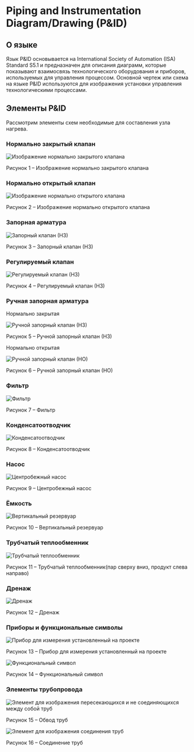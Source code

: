 ﻿# Piping and Instrumentation Diagram/Drawing (P&ID) #
## О языке ##

Язык P&ID основывается на International Society of Automation (ISA) Standard S5.1 и предназначен для описания диаграмм, которые показывают взаимосвязь технологического оборудования и приборов, используемых для управления процессом. 
Основной чертеж или схема на языке P&ID используются для изображения установки управления технологическими процессами.

## Элементы P&ID ##

Рассмотрим элементы схем необходимые для составления узла нагрева.

### Нормально закрытый клапан ###

![Изображение нормально закрытого клапана](images/valve_NC.svg)  

Рисунок 1 –  Изображение нормально закрытого клапана

### Нормально открытый клапан ###

![Изображение нормально открытого клапана](images/valve_NO.svg)

Рисунок 2 – Изображение нормально открытого клапана

### Запорная арматура ###

![Запорный клапан (НЗ)](images/stop_valve(NC).svg)

Рисунок 3 – Запорный клапан (НЗ)

### Регулируемый клапан ###

![Регулируемый клапан (НЗ)](images/controllable_valve(NC).svg)

Рисунок 4 – Регулируемый клапан (НЗ)

### Ручная запорная арматура ### 

Нормально закрытая 

![Ручной запорный клапан (НЗ)](images/hand_valve(NC).svg)

Рисунок 5 – Ручной запорный клапан (НЗ)

Нормально открытая 

![Ручной запорный клапан (НО)](images/hand_valve(NO).svg)

Рисунок 6 – Ручной запорный клапан (НО)

### Фильтр ###  

![Фильтр](images/filter.svg)

Рисунок 7 – Фильтр

### Конденсатоотводчик ###  

![Конденсатоотводчик](images/steam_trap.svg)

Рисунок 8 – Конденсатоотводчик

### Насос ###

![Центробежный насос](images/centrifugal_pump.svg)

Рисунок 9 – Центробежный насос

### Ёмкость ###

![Вертикальный резервуар](images/vertical_vessel.svg)

Рисунок 10 – Вертикальный резервуар

### Трубчатый теплообменник ###

![Трубчатый теплообменник](images/heat_exchanger.svg)

Рисунок 11 – Трубчатый теплообменник(пар сверху вниз, продукт слева направо)

### Дренаж ###

![Дренаж](images/drain.svg)

Рисунок 12 – Дренаж

### Приборы и функциональные символы ###  

![Прибор для измерения установленный на проекте](images/indicator.svg)

Рисунок 13 – Прибор для измерения установленный на проекте

![Функциональный символ](images/function_symbol.svg)

Рисунок 14 – Функциональный символ

### Элементы трубопровода ### 

![Элемент для изображения пересекающихся и не соединяющихся между собой труб](images/pipe_bypass_horizontal.svg)  

Рисунок 15 – Обвод труб

![Элемент для изображения соединения труб](images/pipe_connector.svg)

Рисунок 16 – Соединение труб
